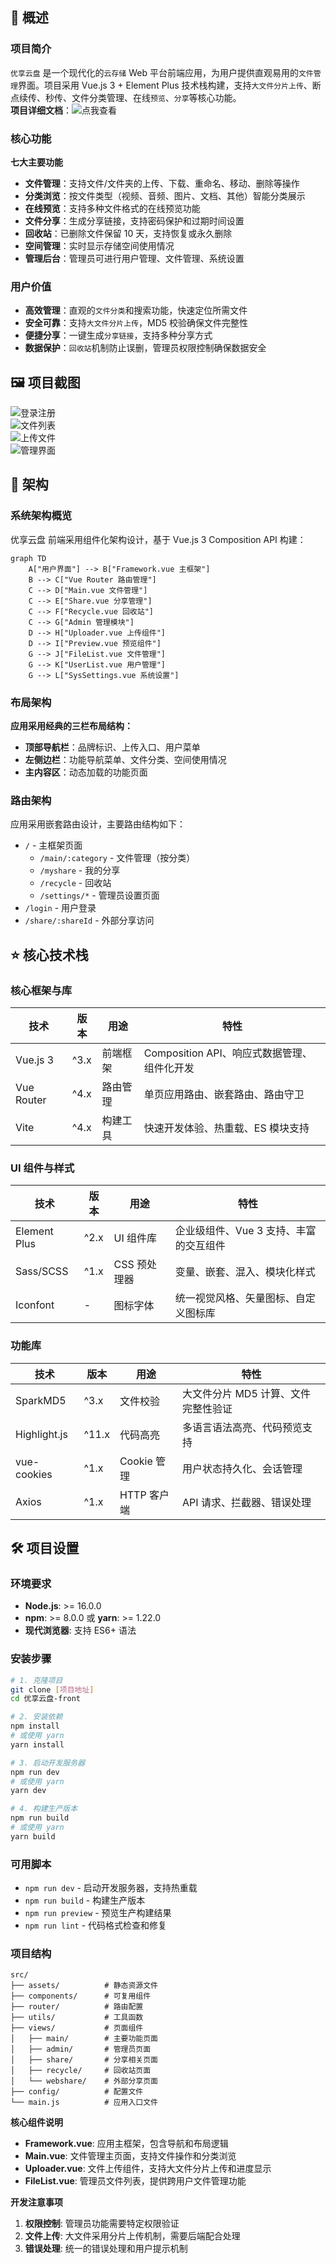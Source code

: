 ## 🎯 概述

### 项目简介

`优享云盘` 是一个现代化的`云存储` Web 平台前端应用，为用户提供直观易用的`文件管理`界面。项目采用 Vue.js 3 + Element Plus 技术栈构建，支持`大文件分片上传`、断点续传、秒传、文件分类管理、在线`预览`、`分享`等核心功能。
<br>
**项目详细文档**：![点我查看](https://xueldx.github.io/projects/LitePan/Overview/overview)

### 核心功能

**七大主要功能**

- **文件管理**：支持文件/文件夹的上传、下载、重命名、移动、删除等操作
- **分类浏览**：按文件类型（视频、音频、图片、文档、其他）智能分类展示
- **在线预览**：支持多种文件格式的在线预览功能
- **文件分享**：生成分享链接，支持密码保护和过期时间设置
- **回收站**：已删除文件保留 10 天，支持恢复或永久删除
- **空间管理**：实时显示存储空间使用情况
- **管理后台**：管理员可进行用户管理、文件管理、系统设置

### 用户价值

- **高效管理**：直观的`文件分类`和搜索功能，快速定位所需文件
- **安全可靠**：支持`大文件分片上传`，MD5 校验确保文件完整性
- **便捷分享**：一键生成`分享链接`，支持多种分享方式
- **数据保护**：`回收站`机制防止误删，管理员权限控制确保数据安全

## 🖼️ 项目截图

![登录注册](./Panimages/PanImages/登录注册.png)
<br>
![文件列表](./Panimages/PanImages/文件列表.png)
<br>
![上传文件](./Panimages/PanImages/上传文件.png)
<br>
![管理界面](./Panimages/PanImages/管理界面.png)
<br>

## 🎉 架构

### 系统架构概览

优享云盘 前端采用组件化架构设计，基于 Vue.js 3 Composition API 构建：

```mermaid
graph TD
    A["用户界面"] --> B["Framework.vue 主框架"]
    B --> C["Vue Router 路由管理"]
    C --> D["Main.vue 文件管理"]
    C --> E["Share.vue 分享管理"]
    C --> F["Recycle.vue 回收站"]
    C --> G["Admin 管理模块"]
    D --> H["Uploader.vue 上传组件"]
    D --> I["Preview.vue 预览组件"]
    G --> J["FileList.vue 文件管理"]
    G --> K["UserList.vue 用户管理"]
    G --> L["SysSettings.vue 系统设置"]
```

### 布局架构

**应用采用经典的三栏布局结构：**

- **顶部导航栏**：品牌标识、上传入口、用户菜单
- **左侧边栏**：功能导航菜单、文件分类、空间使用情况
- **主内容区**：动态加载的功能页面

### 路由架构

应用采用嵌套路由设计，主要路由结构如下：

- `/` - 主框架页面
  - `/main/:category` - 文件管理（按分类）
  - `/myshare` - 我的分享
  - `/recycle` - 回收站
  - `/settings/*` - 管理员设置页面
- `/login` - 用户登录
- `/share/:shareId` - 外部分享访问

## ⭐ 核心技术栈

### 核心框架与库

| 技术       | 版本 | 用途     | 特性                                        |
| ---------- | ---- | -------- | ------------------------------------------- |
| Vue.js 3   | ^3.x | 前端框架 | Composition API、响应式数据管理、组件化开发 |
| Vue Router | ^4.x | 路由管理 | 单页应用路由、嵌套路由、路由守卫            |
| Vite       | ^4.x | 构建工具 | 快速开发体验、热重载、ES 模块支持           |

### UI 组件与样式

| 技术         | 版本 | 用途         | 特性                                   |
| ------------ | ---- | ------------ | -------------------------------------- |
| Element Plus | ^2.x | UI 组件库    | 企业级组件、Vue 3 支持、丰富的交互组件 |
| Sass/SCSS    | ^1.x | CSS 预处理器 | 变量、嵌套、混入、模块化样式           |
| Iconfont     | -    | 图标字体     | 统一视觉风格、矢量图标、自定义图标库   |

### 功能库

| 技术         | 版本  | 用途        | 特性                                |
| ------------ | ----- | ----------- | ----------------------------------- |
| SparkMD5     | ^3.x  | 文件校验    | 大文件分片 MD5 计算、文件完整性验证 |
| Highlight.js | ^11.x | 代码高亮    | 多语言语法高亮、代码预览支持        |
| vue-cookies  | ^1.x  | Cookie 管理 | 用户状态持久化、会话管理            |
| Axios        | ^1.x  | HTTP 客户端 | API 请求、拦截器、错误处理          |

## 🛠️ 项目设置

### 环境要求

- **Node.js**: >= 16.0.0
- **npm**: >= 8.0.0 或 **yarn**: >= 1.22.0
- **现代浏览器**: 支持 ES6+ 语法

### 安装步骤

```bash
# 1. 克隆项目
git clone [项目地址]
cd 优享云盘-front

# 2. 安装依赖
npm install
# 或使用 yarn
yarn install

# 3. 启动开发服务器
npm run dev
# 或使用 yarn
yarn dev

# 4. 构建生产版本
npm run build
# 或使用 yarn
yarn build
```

### 可用脚本

- `npm run dev` - 启动开发服务器，支持热重载
- `npm run build` - 构建生产版本
- `npm run preview` - 预览生产构建结果
- `npm run lint` - 代码格式检查和修复

### 项目结构

```
src/
├── assets/          # 静态资源文件
├── components/      # 可复用组件
├── router/          # 路由配置
├── utils/           # 工具函数
├── views/           # 页面组件
│   ├── main/        # 主要功能页面
│   ├── admin/       # 管理员页面
│   ├── share/       # 分享相关页面
│   ├── recycle/     # 回收站页面
│   └── webshare/    # 外部分享页面
├── config/          # 配置文件
└── main.js          # 应用入口文件
```

**核心组件说明**

- **Framework.vue**: 应用主框架，包含导航和布局逻辑
- **Main.vue**: 文件管理主页面，支持文件操作和分类浏览
- **Uploader.vue**: 文件上传组件，支持大文件分片上传和进度显示
- **FileList.vue**: 管理员文件列表，提供跨用户文件管理功能

**开发注意事项**

1. **权限控制**: 管理员功能需要特定权限验证
2. **文件上传**: 大文件采用分片上传机制，需要后端配合处理
3. **错误处理**: 统一的错误处理和用户提示机制
